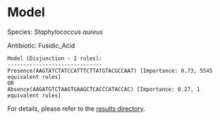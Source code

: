 
# Model

Species: *Staphylococcus aureus*

Antibiotic: Fusidic_Acid

```
Model (Disjunction - 2 rules):
------------------------------
Presence(AAGTATCTATCCATTTCTTATGTACGCCAAT) [Importance: 0.73, 5545 equivalent rules]
OR
Absence(AAGATGTCTAAGTGAAGCTCACCCATACCAC) [Importance: 0.27, 1 equivalent rules]

```

For details, please refer to the [results directory](../../../../../results/scm_b/staphylococcus%20aureus/fusidic_acid/repeat_3/).

